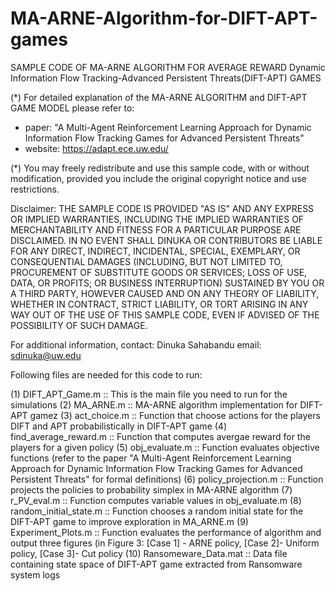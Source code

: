 # MA-ARNE-Algorithm-for-DIFT-APT-games

SAMPLE CODE OF MA-ARNE ALGORITHM FOR AVERAGE REWARD Dynamic Information Flow Tracking-Advanced Persistent Threats(DIFT-APT) GAMES

(*) For detailed explanation of the MA-ARNE ALGORITHM and DIFT-APT GAME MODEL please refer to:
   - paper: "A Multi-Agent Reinforcement Learning Approach for Dynamic Information Flow Tracking Games for Advanced Persistent Threats"
   - website: https://adapt.ece.uw.edu/
   
(*) You may freely redistribute and use this sample code, with or without modification, provided you include the original copyright notice and use restrictions.

Disclaimer: THE SAMPLE CODE IS PROVIDED "AS IS" AND ANY EXPRESS OR IMPLIED WARRANTIES, INCLUDING THE IMPLIED WARRANTIES OF MERCHANTABILITY AND FITNESS FOR A 
PARTICULAR PURPOSE ARE DISCLAIMED. IN NO EVENT SHALL DINUKA OR CONTRIBUTORS BE LIABLE FOR ANY DIRECT, INDIRECT, INCIDENTAL, SPECIAL, EXEMPLARY, OR CONSEQUENTIAL 
DAMAGES (INCLUDING, BUT NOT LIMITED TO, PROCUREMENT OF SUBSTITUTE GOODS OR SERVICES; LOSS OF USE, DATA, OR PROFITS; OR BUSINESS INTERRUPTION) SUSTAINED BY YOU 
OR A THIRD PARTY, HOWEVER CAUSED AND ON ANY THEORY OF LIABILITY, WHETHER IN CONTRACT, STRICT LIABILITY, OR TORT ARISING IN ANY WAY OUT OF THE USE OF THIS SAMPLE 
CODE, EVEN IF ADVISED OF THE POSSIBILITY OF SUCH DAMAGE.

For additional information, contact:
Dinuka Sahabandu
email: sdinuka@uw.edu

Following files are needed for this code to run:

(1) DIFT_APT_Game.m :: This is the main file you need to run for the simulations
(2) MA_ARNE.m :: MA-ARNE algorithm implementation for DIFT-APT gamez
(3) act_choice.m :: Function that choose actions for the players DIFT and APT probabilistically in DIFT-APT game
(4) find_average_reward.m :: Function that computes avergae reward for the players for a given policy
(5) obj_evaluate.m :: Function evaluates objective functions (refer to the paper "A Multi-Agent Reinforcement Learning Approach for Dynamic Information Flow Tracking Games for Advanced Persistent Threats" for formal definitions)
(6) policy_projection.m :: Function projects the policies to probability simplex in MA-ARNE algorithm 
(7) r_PV_eval.m :: Function computes variable values in obj_evaluate.m
(8) random_initial_state.m :: Function chooses a random initial state for the DIFT-APT game to improve exploration in MA_ARNE.m
(9) Experiment_Plots.m :: Function evaluates the performance of algorithm and output three figures (in Figure 3: [Case 1] - ARNE policy, [Case 2]- Uniform policy, [Case 3]- Cut policy
(10) Ransomeware_Data.mat :: Data file containing state space of DIFT-APT game extracted from Ransomware system logs
